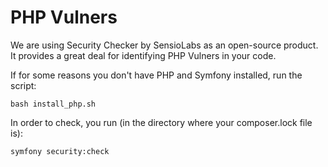 # PHP Vulners

We are using Security Checker by SensioLabs as an open-source product. It provides a great deal for 
identifying PHP Vulners in your code.

If for some reasons you don't have PHP and Symfony installed, run the script:

```
bash install_php.sh
```

In order to check, you run (in the directory where your composer.lock file is):

```
symfony security:check
```